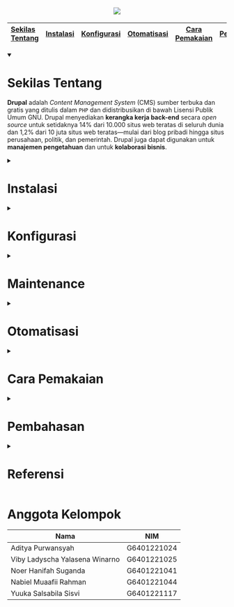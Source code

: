 <h1 align="center"><img src="https://github.com/user-attachments/assets/293d495a-bfad-4230-bf63-7b00e357058f"></h1>

| [Sekilas Tentang](#sekilas-tentang) |  [Instalasi](#instalasi)  | [Konfigurasi](#konfigurasi) | [Otomatisasi](#otomatisasi) |  [Cara Pemakaian](#cara-pemakaian)  | [Pembahasan](#pembahasan) | [Referensi](#referensi) |
|:-----|:--------:|------:|:-----|:--------:|------:|------:|

<details open><summary> 
  
  # Sekilas Tentang
</summary>


**Drupal** adalah *Content Management System* (CMS) sumber terbuka dan gratis yang ditulis dalam `PHP` dan didistribusikan di bawah Lisensi Publik Umum GNU. Drupal menyediakan **kerangka kerja back-end** secara *open source* untuk setidaknya 14% dari 10.000 situs web teratas di seluruh dunia dan 1,2% dari 10 juta situs web teratas—mulai dari blog pribadi hingga situs perusahaan, politik, dan pemerintah. Drupal juga dapat digunakan untuk **manajemen pengetahuan** dan untuk **kolaborasi bisnis**.

</details>

<details><summary> 
  
  # Instalasi 
</summary>

<details><summary> 
  
  ### Kebutuhan Sistem 
</summary>
  
- Linux CLI.
- Apache Web server 2.4.62+.
- PHP 8.2.23+.
- MariaDB 11.4.3+.
- RAM minimal 100 Mb.
- Web Hosting (Localtonet.com)

</details>
  
<details><summary> 
  
  ### Langkah Instalasi 
</summary>
  
1. Login ke dalam perangkat sistem operasi yang akan digunakan.

2. Pastikan seluruh paket sistem kita *up-to-date*, dan *install* seluruh kebutuhan sisrem seperti `Apache`, `MariaDB`, dan `PHP`.
   ```
   $ sudo apt update
   $ sudo apt upgrade -y
   $ sudo apt-get install apache2 mariadb-server mariadb-client curl
   $ sudo apt install php php-mysql php-cli php-json php-opcache php-gd php-curl php-gd php-mbstring php-xml php-xmlrpc php-soap php-intl php-zip
   ```

3. Konfigurasi ke MySQL database.
   ```
   $ sudo su
   $ mysql_secure_installation
   ```

4. Tekan enter untuk login sebagai root.
   <h1 align="center"><img src="https://github.com/user-attachments/assets/1e6d6927-1e80-4af6-bdd9-f20542ea596e"></h1>

5. Tuliskan `Y` dan tekan enter untuk membuat password root, masukkan password baru sebanyak dua kali untuk konfirmasi.
<h1 align="center"><img src="https://github.com/user-attachments/assets/bccab3cc-3a4e-4e28-b28b-c66a95d9d495"></h1>

6. Tuliskan `Y` dan tekan enter untuk menghapus pengguna anonim.
   <h1 align="center"><img src="https://github.com/user-attachments/assets/b9129446-4162-489f-bb77-b532099a7c68"></h1>

7. Tuliskan `Y` dan tekan enter untuk tidak memperbolehkan *root login remotely*.
<h1 align="center"><img src="https://github.com/user-attachments/assets/227b05e5-1c1e-4d77-b391-50df733e90da"></h1>

8. Tuliskan `Y` dan tekan enter untuk menghapus database test.
<h1 align="center"><img src="https://github.com/user-attachments/assets/3b6e4a38-0275-4343-9fa0-f5a5a3e0bdaf"></h1>

9. Tuliskan `Y` dan tekan enter untuk *reload* tabel *privilege*
<h1 align="center"><img src="https://github.com/user-attachments/assets/df901f23-e0a6-4d98-97a6-1692cedeea3f"></h1>

10. Login ke MySQL dan lakukan autentikasi dengan password yang telah dibuat.
    ```
    $ mysql -u root -p
    ```

11. Buat database dan user untuk **Drupal**.
    ```
    CREATE DATABASE drupal DEFAULT CHARACTER SET utf8 COLLATE utf8_unicode_ci;
    GRANT ALL ON drupal.* TO 'drupal_rw'@'localhost' IDENTIFIED BY 'Dru4@l!!';
    FLUSH PRIVILEGES;
    EXIT;
    exit
    ```
    
12. Unduh **Drupal** ke dalam direktori kita.
    ```
    $ sudo wget -O drupal.tar.gz https://www.drupal.org/download-latest/tar.gz
    ```
    
13. Ekstrak file yang telah diunduh ke dalam direktori yang kita inginkan dan ubah folder **Drupal**.
    ```
    $ sudo tar xzvf drupal.tar.gz --directory /var/www
    $ sudo mv /var/www/drupal* /var/www/drupal
    ```
    
14. Konfigurasi Apache web server
    ```
    $ sudo nano /etc/apache2/sites-available/drupal.conf

    Alias /drupal "/var/www/drupal/"
    <Directory /var/www/drupal/>
      AllowOverride All
    </Directory>
    ```

15. Aktifkan situs **Drupal** dan modul PHP yang diperlukan.
    ```
    $ sudo a2ensite drupal
    $ sudo a2enmod rewrite
    $ sudo chown -R www-data:www-data /var/www/drupal
    $ sudo systemctl restart apache2
    ```

16. Kunjungi alamat http://localhost/drupal untuk meneruskan instalasi.
    - Pilih Bahasa yang akan digunakan
      <h1 align="center"><img src="https://github.com/user-attachments/assets/d95fad83-1598-4f55-a641-334675c3424a"></h1>
    - Pilih profil instalasi yang akan digunakan
      <h1 align="center"><img src="https://github.com/user-attachments/assets/2457f376-d707-4688-99da-d0ba593c1f60"></h1>
    - Verifikasi *requirements* yang dimiliki. Gulir ke bawah dan pilih opsi `continue anyway`
      <h1 align="center"><img src="https://github.com/user-attachments/assets/1c82a48f-c343-4978-99ad-cb35b1d96044"></h1>
      <h1 align="center"><img src="https://github.com/user-attachments/assets/fd704062-a3a0-452a-8a8d-8df40e4f6dd1"></h1>
    - Set up database dengan memasukkan nama database, username, dan password database. Pilih `save an continue`
      <h1 align="center"><img src="https://github.com/user-attachments/assets/28c7e8a2-1fae-40e8-b6bf-f5256735ae0b"></h1>
    - Tunggu proses instalasi hingga selesai
      <h1 align="center"><img src="https://github.com/user-attachments/assets/72de69e0-20e0-4f97-84fe-4fd8b11173d6"></h1>
    - Konfigurasi site. Setelah semuanya terisi, pilih `save and continue`
      <h1 align="center"><img src="https://github.com/user-attachments/assets/c38b3c2f-e7c5-416f-9487-7c4dbcbddc4c"></h1>
      <h1 align="center"><img src="https://github.com/user-attachments/assets/d58b57ef-bacd-48ec-a1e3-50c7b15cbd31"></h1>
      
17. Jika berhasil akan muncul tampilan seperti ini.
    <h1 align="center"><img src="https://github.com/user-attachments/assets/1c509c98-ca2c-4de4-9d5b-2d0510859cae"></h1>

</details>

<details><summary> 

  ### Hosting 
</summary>

1. Kunjungi situs web https://localtonet.com.
2. Sign up dan masukkan email untuk melakukan registrasi akun. Jika sudah memiliki akun, bisa langsung sign in.
    <h1 align="center"><img src="https://github.com/user-attachments/assets/7a8aec40-0af0-41e5-b8da-f05a2ab62e77"></h1>
3. Masuk ke submenu `HTTP` pada menu `My Tunnels` untuk membuat server.
    <h1 align="center"><img src="https://github.com/user-attachments/assets/068c1e03-d426-4c1a-aa75-87289a03e6a8"></h1>
4. Sesuaikan port localhost tempat untuk menyimpan **Drupal** (port 80), kemudian pilih create.
    <h1 align="center"><img src="https://github.com/user-attachments/assets/89d894ea-ef4b-4e2d-8253-576e5806992b"></h1>
5. Pilih tombol start untuk menjalankan server yang telah dibuat.
    <h1 align="center"><img src="https://github.com/user-attachments/assets/de9b6717-eb91-47d4-96a9-e9c3022e1d93"></h1>
6. Install localtonet sesuai sistem operasi yang digunakan sebagai server.
   ```
   $ wget https://localtonet.com/download/localtonet-linux-x64.zip
   $ unzip localtonet-linux-x64.zip
   $ chmod 777 ./localtonet
   ```
7. Kembali ke web localtonet, masuk ke menu `Dashboard` dan copy authtoken yang diberikan.
     <h1 align="center"><img src="https://github.com/user-attachments/assets/e2c4453c-81d8-407e-8482-a966a592a3d9"></h1>
8. Jalankan server dan masukkan authtoken.
   ```
    $ ./localtonet authtoken PASTE_HERE_COPIED_AUTHTOKEN
   ```
9. Tunggu proses status dari `connecting` hingga berubah menjadi `OK`.
10. Mengaktifkan **Drupal** pada komputer server.

    Sekarang server sudah berjalan melalui komputer server (Linux). Server akan tetap berjalan selama komputer servernya menyala.
12. Akses aplikasi yang telah dihosting menggunakan link yang telah dibuatkan secara otomatis ketika membuat server.

</details>

</details>

<details><summary> 
  
  # Konfigurasi
</summary>

- Jika kita masuk ke submenu `Configuration` pada menu `Manage`, kita dapat mengatur konfigurasi umum.
  <h1 align="center"><img src="https://github.com/user-attachments/assets/137ec895-3c7d-488f-a807-8501ef2cf65d"></h1>
  <h1 align="center"><img src="https://github.com/user-attachments/assets/c8a89094-0b97-4de2-a357-e8ac576da952"></h1>
  
  - Kita dapat mengatur cache dan optimasi bandwidth dengan memilih opsi `Performance`.
  <h1 align="center"><img src="https://github.com/user-attachments/assets/5d140670-1fff-4dc2-853c-58226e431858"></h1>
  
  - Kita dapat mengatur ukuran default gambar yang ditampilkan pada aplikasi dengan memilih opsi `Image Styles` kemudian edit.
  <h1 align="center"><img src="https://github.com/user-attachments/assets/684a9caa-b608-4a7e-a04e-89604a701b68"></h1>

- Jika kita masuk ke submenu `Extend` pada menu `Manage`, kita dapat menambahkan fitur atau modul-modul tertentu sesuai yang dibutuhkan untuk melengkapi aplikasi.
  <h1 align="center"><img src="https://github.com/user-attachments/assets/71b6e6a7-5369-44c6-9c59-051c83735c86"></h1>
  
- Jika kita masuk ke submenu `Appearance` pada menu `Manage`, kita dapat menerapkan berbagai macam tema aplikasi Untuk memperindah aplikasi.
  <h1 align="center"><img src="https://github.com/user-attachments/assets/649a0f2b-48c3-4a42-814c-edc4dfc792e2"></h1>

- Jika kita masuk ke submenu `People` pada menu `Manage`, kita dapat mengatur batas akses aplikasi sesuai dengan role pengguna (anonymous, konten editor, admin).
  <h1 align="center"><img src="https://github.com/user-attachments/assets/ce42de4f-add0-4ec0-9b29-6d14535206a3"></h1>

</details>

<details><summary> 
  
  #  Maintenance
</summary>

Ketika ingin memodifikasi aplikasi yang sudah terinstall, kita mungkin tidak ingin ada orang lain yang membuka aplikasi kita. Pada saat seperti itu, kita dapat mengatur konfigurasi aplikasi kita untuk masuk ke dalam `maintenance mode`. Berikut langkah-langkah yang harus kita:
1. Login dengan akun administrator yang telah dibuat.
  
2. Masuk ke submenu `Configuration` pada menu `Manage`.
  <h1 align="center"><img src="https://github.com/user-attachments/assets/80207d92-97ee-42ae-8c6e-26de1191f191"></h1>

3. Gulir ke bawah hingga menemukan opsi `Maintenance Mode`.
  <h1 align="center"><img src="https://github.com/user-attachments/assets/ed0877b4-187f-4ede-9f42-8d70899ade9d"></h1>

4. Masuk ke menu `Maintenance Mode` dan centang kotak untuk mengubah status aplikasi menjadi maintenance mode. Kita juga dapat menyesuaikan pesan yang akan ditampilkan selama aplikasi sedang dalam maintenance mode.
  <h1 align="center"><img src="https://github.com/user-attachments/assets/e699624b-1c50-45b2-a9f5-66c9e0959097"></h1>

5. Pilih `Save configuration` untuk menyimpan perubahan.

</details>

<details><summary> 
  
  # Otomatisasi  
</summary>

Jika masih kesulitan dalam meng-install **Drupal**, terdapat dua cara alternatif yang lebih mudah. Yaitu dengan menggunakan script shell yang otomatis akan menjalankan semua perintah instalasi pada terminal, atau dengan menggunakan layanan yang tersedia pada web-hosting provider. Dengan layanan tersebut kita hanya perlu mencari aplikasi yang dituju, kemudian klik untuk meng-installnya. Web-hosting provider yang menyediakan script instalasi **Drupal** secara otomatis diantaranya:
- [Freehostia](https://www.freehostia.com/free-cloud-hosting/)
- [Installatron](https://installatron.com/apps)
- [Softaculous](https://www.softaculous.com/apps/cms/Drupal)

Sebagai contoh, kita akan menggunakan layanan dari `Installatron`.
1. Kunjungi link tersebut kemudian cari aplikasi **Drupal** untuk di-install.
  <h1 align="center"><img src="https://github.com/user-attachments/assets/61695fb8-4f17-4323-ae67-e58083520865"></h1>

2. Selanjutnya, klik tombol `Install this Application`.
  <h1 align="center"><img src="https://github.com/user-attachments/assets/7fef6f52-60d3-4f1e-b267-43ca7e19a4df"></h1>

3. Isi semua informasi yang dibutuhkan, lalu klik tombol `Install`.
  <h1 align="center"><img src="https://github.com/user-attachments/assets/e8b72617-99a3-4e34-9aab-767f03b187dd"></h1>

4. Tunggu hingga proses instalasi selesai.

</details>

<details><summary> 
  
  # Cara Pemakaian 
</summary>

Cara pemakaian CMS **Drupal** ini sangat mudah dan fleksibel. Dapat digunakan untuk membuat, mengelola, dan mempublikasikan berbagai jenis konten di website, mulai dari blog pribadi hingga situs perusahaan besar, organisasi pemerintahan, dan portal komunitas. Dalam hal akses aplikasi, Admin memiliki kendali penuh, mulai dari pengelolaan konten, manajemen pengguna, hingga pengaturan keamanan. Admin bertanggung jawab untuk mengatur izin pengguna, mengonfigurasi modul, tema, dan memastikan situs berjalan dengan aman serta efisien. Sedangkan pengguna biasa hanya memiliki akses yang terbatas, hanya pada pembuatan dan pengelolaan konten mereka sendiri. Pengguna tidak dapat mengubah pengaturan situs atau mengelola pengguna lain, melainkan hanya berinteraksi dengan bagian-bagian situs yang sudah diatur oleh Admin. 

<details><summary> 
  
  ## Pemakaian sebagai Administrator
</summary>

- Pertama-tama Admin harus `Login` terlebih dahulu.
  <h1 align="center"><img src="https://github.com/user-attachments/assets/9c66a544-ccc3-4e07-8db6-bb6268998857"></h1>
  <h1 align="center"><img src="https://github.com/user-attachments/assets/a7c93927-5eff-442a-a0a8-9d172df4033d"></h1>

- Admin memiliki akses penuh ke seluruh fitur yang ada di aplikasi **Drupal**, antara lain sebagai berikut.
  - Content: Mengelola semua konten yang dibuat di situs, seperti artikel, halaman, dan media.
  - Structure: Mengelola struktur situs web, seperti blok, jenis konten, menu, taksonomi, dan formulir.
  - Appearance: Mengelola tema situs web, mengaktifkan, menonaktifkan, atau mengonfigurasi tema yang diinstal.
  - Extend: Menginstal dan mengelola modul tambahan yang memperluas fungsionalitas Drupal.
  - Configuration: Mengelola pengaturan dasar Drupal, termasuk konfigurasi sistem, pengguna, dan alur kerja.

- Admin akan juga memiliki fitur notifikasi update **Drupal**.
  <h1 align="center"><img src="https://github.com/user-attachments/assets/da08c08c-f373-41f2-ae26-630912dc5d24"></h1>

- Pada menu Manage, Admin dapat mengelola akun pengguna di situs **Drupal**, misalnya pengguna anonim, registrasi akun baru, dan penghapusan akun pengguna. Sehingga situs akan dikelola secara aman dan efisien dari sisi pendaftaran akun pengguna dan perlindungan konten yang sudah dihasilkan oleh pengguna.
  <h1 align="center"><img src="https://github.com/user-attachments/assets/04cedb87-f84b-409d-ad57-a8f39ea69ccb"></h1>

- Admin dapat membuat, mengedit, menghapus, dan mengelola akun pengguna, serta menetapkan peran dan izin yang berbeda untuk pengguna lain.
  <h1 align="center"><img src="https://github.com/user-attachments/assets/ca198a78-3644-40ba-87fe-60ed4630422b"></h1>

- Selain itu, Admin juga dapat menghapus komentar, dan membuat, mengedit, atau menghapus semua konten di situs, termasuk konten yang dibuat oleh pengguna lain.
  <h1 align="center"><img src="https://github.com/user-attachments/assets/754246ff-dd89-4951-bd00-15a5030a7ed6"></h1>

</details>

<details><summary> 
  
  ## Pemakaian sebagai Pengguna
</summary>

- Sebelum menggunakan **Drupal** kita harus membuat akun terlebih dahulu, kemudian `Login`.
  <h1 align="center"><img src="https://github.com/user-attachments/assets/62e9183b-a6f4-4966-bdc4-b173b1895c1a"></h1>
  
- Setelah melakukan login, tampilan aplikasi akan seperti berikut.
  <h1 align="center"><img src="https://github.com/user-attachments/assets/1d106be3-3909-4f90-bfa3-e1ef6a5e0f51"></h1>

- Pengguna dapat membuat suatu artikel melalui menu `Shortcuts`, kemudian klik `Add Content`. Pada menu ini, kita bisa memilih bentuk konten yang ingin dibuat, yaitu *Article* atau *Basic Page*.
  <h1 align="center"><img src="https://github.com/user-attachments/assets/a88707d3-2000-4eca-85e8-26a17e68c8ab"></h1>

- Jika kita ingin membuat suatu konten berupa artikel, tampilannya akan seperti berikut.
  <h1 align="center"><img src="https://github.com/user-attachments/assets/dff3da9a-c889-4d90-b53c-e1fb7bd0d2cf"></h1>

- Jika artikel sudah selesai ditulis, simpan artikel.
  <h1 align="center"><img src="https://github.com/user-attachments/assets/d651b7a2-24c4-4516-a851-fcd6e76ea3ff"></h1>

- Setelah artikel berhasil disimpan, tampilannya seperti berikut.
  <h1 align="center"><img src="https://github.com/user-attachments/assets/3c5b2fbd-2204-4f29-8d24-64bf3d956d22"></h1>

- Jika ingin melihat konten yang telah berhasil dibuat, klik menu `Manage`, kemudian `Content`.
  <h1 align="center"><img src="https://github.com/user-attachments/assets/44e26f52-0d2f-4a7a-9cf0-df38e5a78d82"></h1>

- Konten bisa dibaca dan dikomentari oleh pengguna lain.
  <h1 align="center"><img src="https://github.com/user-attachments/assets/3044cd22-b466-4d65-a12f-81e8ab19e362"></h1>
  <h1 align="center"><img src="https://github.com/user-attachments/assets/945a3426-63a3-43ac-beeb-a89064cb4369"></h1>

- Pengguna dapat melakukan beberapa aksi terhadap konten yang telah dibuat seperti *delete content, promote content, publish content*, dan aksi-aksi lainnya.
  <h1 align="center"><img src="https://github.com/user-attachments/assets/9664adc9-c62c-41c5-8ef5-205966000bd6"></h1>

</details>



</details>

<details><summary> 
  
  # Pembahasan
</summary>

**Drupal** merupakan salah satu CMS yang banyak digemari oleh beberapa orang di seluruh dunia. Drupal dapat mempermudah untuk mengelola konten dan mempublikasikannya secara cepat. Berikut ini merupakan beberapa **kelebihan Drupal**:
1. Mudah untuk dilakukan pengembangan karena bersifat *open source*.
2. Memiliki tingkat keamanan yang tinggi karena adanya pengecekan data secara teratur dan berkala ketika aplikasi diperbarui.
3. Memiliki tampilan yang *responsive*, sehingga dapat dibuka menggunakan *device* apapun.
4. Mudah untuk memahami mengenai penggunaan **Drupal** karena video pembelajaran atau pelatihan sudah banyak tersedia di internet. Selain itu, **Drupal** juga memiliki dokumentasi yang lengkap.

Selain memiliki banyak manfaat seperti yang telah dijelaskan sebelumnya, Drupal juga memiliki kekurangan yang dapat diantisipasi. Berikut ini merupakan beberapa **kekurangan Drupal**.
1. **Drupal** menyediakan banyak fitur menarik bagi penggunanya, sehingga memerlukan waktu yang cukup lama untuk bisa menguasai CMS ini.
2. Aplikasi **Drupal** yang memiliki banyak modul atau konten bisa mengalami penurunan performa jika tidak dioptimalkan dengan baik.
3. Pilihan tema bawaan **Drupal** sangat terbatas dan banyak yang berbayar, sehingga pengguna akan kesulitan jika memerlukan pengembangan tema khusus atau penyesuaian lebih mendalam untuk menciptakan tampilan yang diinginkan.
4. Panel admin CMS terkadang sangat rumit untuk digunakan jika tidak terbiasa dengan tampilannya.

Jika dibandingkan dengan CMS sejenis yaitu **WordPress**, baik **WordPress** maupun **Drupal** tentunya memiliki beberapa kelebihan dan kekurangan yang dapat dijadikan sebagai pertimbangan sebelum menggunakannya. Berikut adalah beberapa perbandingan antara kedua CMS ini.
1. **Drupal** mendukung instalasi manual dan otomatis, namun instalasi manual akan lebih sulit bagi pemula. Sedangkan **WordPress** juga memiliki dua metode instalasi, tetapi lebih mudah digunakan berkat fitur-fitur yang memudahkan.
2. **Drupal** mengoptimalkan kecepatan situs secara otomatis sehingga performanya cepat. Sedangkan **WordPress** sedikit sulit untuk meningkatkan kecepatan karena tidak ada alat khusus untuk optimasi.
3. **Drupal** menawarkan konten yang lebih kompleks dan beragam, termasuk fitur chat dan media hosting. Sedangkan **WordPress** lebih sederhana dalam hal konten, sesuai dengan sistem administrasinya yang tidak sekompleks Drupal.
4. **Drupal** memiliki tingkat keamanan yang sangat tinggi, membuatnya sulit diretas. **WordPress** juga aman, namun rentan jika menggunakan banyak plugin atau tema pihak ketiga.
5. Kustomisasi tema dan plugin di **Drupal** lebih rumit dan sering memerlukan biaya. Sedangkan di **WordPress**, kustomisasinya lebih mudah dan gratis tanpa perlu modul khusus.

</details>

<details><summary> 
  
  # Referensi
</summary>

- [Wikipedia Drupal](https://en.wikipedia.org/wiki/Drupal) - Wikipedia
- [Drupal Documentation](https://www.drupal.org/documentation) - Drupal
- [Drupal Review](https://www.g2.com/products/drupal/reviews) - G2: Business Software and Services Reviews
- [Perbandingan Drupal dan Wordpress](https://www.sekawanmedia.co.id/blog/pengertian-drupal/) - Sekawanmedia

</details>

# Anggota Kelompok
| Nama                                      | NIM          |
|-------------------------------------------|--------------|
| Aditya Purwansyah | G6401221024  |
| Viby Ladyscha Yalasena Winarno | G6401221025  |
| Noer Hanifah Suganda | G6401221041 |
| Nabiel Muaafii Rahman | G6401221044  |
| Yuuka Salsabila Sisvi | G6401221117  |
